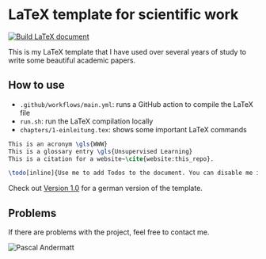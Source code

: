 # LaTeX template for scientific work

[![Build LaTeX document](https://github.com/pandermatt/latex-template/actions/workflows/main.yml/badge.svg)](https://github.com/pandermatt/latex-template/actions/workflows/main.yml)

This is my LaTeX template that I have used over several years of study to write some beautiful academic papers.

## How to use

* `.github/workflows/main.yml`: runs a GitHub action to compile the LaTeX file
* `run.sh`: run the LaTeX compilation locally
* `chapters/1-einleitung.tex`: shows some important LaTeX commands
```latex
This is an acronym \gls{WWW}
This is a glossary entry \gls{Unsupervised Learning}
This is a citation for a website~\cite{website:this_repo}.

\todo[inline]{Use me to add Todos to the document. You can disable me in the main file}
```

Check out [Version 1.0](https://github.com/pandermatt/latex-template/releases/tag/1.0) for a german version of the template.

## Problems

If there are problems with the project, feel free to contact me.

![Pascal Andermatt](https://s.gravatar.com/avatar/1ee132b4d89f7d2e82db5717eefdcd86?s=80)
